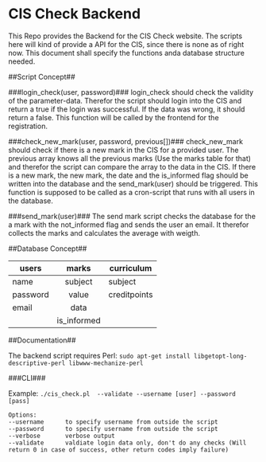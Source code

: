 CIS Check Backend
=========

This Repo provides the Backend for the CIS Check website. The scripts here will kind of provide a API for the CIS, since there is none as of right now. This document shall specify the functions anda database structure needed.

##Script Concept##

###login_check(user, password)###
login_check should check the validity of the parameter-data. Therefor the script should login into the CIS and return a true if the login was successful. If the data was wrong, it should return a false. This function will be called by the frontend for the registration.

###check_new_mark(user, password, previous[])###
check_new_mark should check if there is a new mark in the CIS for a provided user. The previous array knows all the previous marks (Use the marks table for that) and therefor the script can compare the array to the data in the CIS. If there is a new mark, the new mark, the date and the is_informed flag should be written into the database and the send_mark(user) should be triggered. This function is supposed to be called as a cron-script that runs with all users in the database. 

###send_mark(user)###
The send mark script checks the database for the a mark with the not_informed flag and sends the user an email. It therefor collects the marks and calculates the average with weigth.


##Database Concept##

| users         | marks         | curriculum |
| ------------- |:-------------:|------------|
| name          | subject       | subject    |
| password      | value         |creditpoints|
| email         | data          |
                | is_informed   |

##Documentation##

The backend script requires Perl:
```sudo apt-get install libgetopt-long-descriptive-perl libwww-mechanize-perl```

###CLI###

Example:
```./cis_check.pl  --validate --username [user] --password [pass]```

```
Options:
--username      to specify username from outside the script
--password      to specify username from outside the script
--verbose       verbose output
--validate      valdiate login data only, don't do any checks (Will return 0 in case of success, other return codes imply failure)
```


